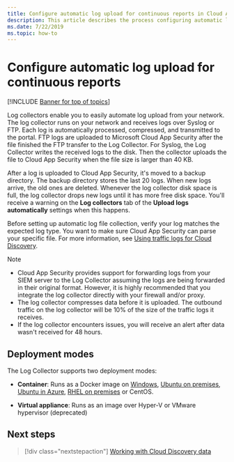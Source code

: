 ```yaml
---
title: Configure automatic log upload for continuous reports in Cloud App Security
description: This article describes the process configuring automatic log upload for continuous reports in Cloud App Security.
ms.date: 7/22/2019
ms.topic: how-to
---
```

# Configure automatic log upload for continuous reports

[!INCLUDE [Banner for top of topics](includes/banner.md)]

Log collectors enable you to easily automate log upload from your network. The log collector runs on your network and receives logs over Syslog or FTP. Each log is automatically processed, compressed, and transmitted to the portal. FTP logs are uploaded to Microsoft Cloud App Security after the file finished the FTP transfer to the Log Collector. For Syslog, the Log Collector writes the received logs to the disk. Then the collector uploads the file to Cloud App Security when the file size is larger than 40 KB.

After a log is uploaded to Cloud App Security, it's moved to a backup directory. The backup directory stores the last 20 logs. When new logs arrive, the old ones are deleted. Whenever the log collector disk space is full, the log collector drops new logs until it has more free disk space. You'll receive a warning on the **Log collectors** tab of the **Upload logs automatically** settings when this happens.

Before setting up automatic log file collection, verify your log matches the expected log type. You want to make sure Cloud App Security can parse your specific file. For more information, see [Using traffic logs for Cloud Discovery](create-snapshot-cloud-discovery-reports.md#log-format).

> [!NOTE]
>
> * Cloud App Security provides support for forwarding logs from your SIEM server to the Log Collector assuming the logs are being forwarded in their original format. However, it is highly recommended that you integrate the log collector directly with your firewall and/or proxy.
> * The log collector compresses data before it is uploaded. The outbound traffic on the log collector will be 10% of the size of the traffic logs it receives.
> * If the log collector encounters issues, you will receive an alert after data wasn't received for 48 hours.

## Deployment modes

The Log Collector supports two deployment modes:

* **Container**: Runs as a Docker image on [Windows](discovery-docker-windows.md), [Ubuntu on premises](discovery-docker-ubuntu.md), [Ubuntu in Azure](discovery-docker-ubuntu-azure.md), [RHEL on premises](discovery-docker-ubuntu.md) or CentOS.

* **Virtual appliance**:  Runs as an image over Hyper-V or VMware hypervisor (deprecated)

## Next steps

> [!div class="nextstepaction"]
> [Working with Cloud Discovery data](working-with-cloud-discovery-data.md)
